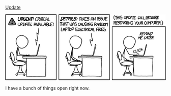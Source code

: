 [Update](https://xkcd.com/1328)

![Update](./random_comic.png)

I have a bunch of things open right now.

